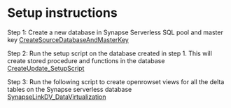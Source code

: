 # Setup instructions 

Step 1: Create a new database in Synapse Serverless SQL pool and master key [CreateSourceDatabaseAndMasterKey](/Analytics/DataverseLink/EDL_To_SynapseLinkDV_DBSetup/Step0_EDL_To_SynapseLinkDV_CreateSourceDatabaseAndMasterKey)

Step 2: Run the setup script on the database created in step 1. This will create stored procedure and functions in the database [CreateUpdate_SetupScript](/Analytics/DataverseLink/EDL_To_SynapseLinkDV_DBSetup/Step1_EDL_To_SynapseLinkDV_CreateUpdate_SetupScript.sql)

Step 3: Run the following script to create openrowset views for all the delta tables on the Synapse serverless database [SynapseLinkDV_DataVirtualization](/Analytics/DataverseLink/VirtualDatawarehouse/Step2_1_EDL_To_SynapseLinkDV_DataVirtualization.sql)
